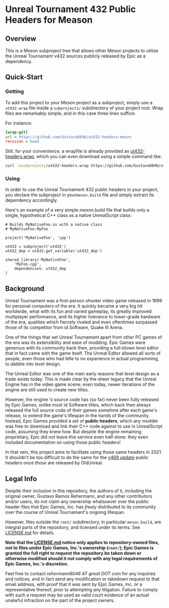 
# Unreal Tournament 432 Public Headers for Meason


## Overview

This is a Meson subproject tree that allows other Meson
projects to utilize the Unreal Tournament v432 sources
publicly released by Epic as a dependency.

## Quick-Start

### Getting

To add this project to your Meson project as a subproject,
simply use a `ut432.wrap` file inside a `subprojects/`
subdirectory of your project root. Wrap files are
remarkably simple, and in this case three lines suffice.

For instance:

```ini
[wrap-git]
url = https://github.com/Gustavo6046/ut432-headers-meson
revision = head
```

Still, for your convenience, a wrapfile is already provided
as [ut432-headers.wrap][1], which you can even download using
a simple command like:

```sh
curl -osubprojects/ut432-headers.wrap https://github.com/Gustavo6046/ut432-headers-meson/raw/master/ut432-headers.wrap
```

[1]: ut432-headers.wrap

### Using

In order to use the Unreal Tournament 432 public headers in
your project, you declare the subproject in your`meson.build`
file and simply extract its dependency accordingly.

Here's an example of a very simple meson.build file that builds
only a single, hypothetical C++ class as a native UnrealScript
class:

```meson  
# Builds MyNativeFoo.so with a native class
# MyNativeFoo.MyFoo

project('MyNativeFoo', 'cpp')

ut432 = subproject('ut432')
ut432_dep = ut432.get_variable('ut432_dep')

shared_library('MyNativeFoo',
    'MyFoo.cpp',
    dependencies: ut432_dep
)
```

## Background

Unreal Tournament was a first-person shooter video game released
in 1999 for personal computers of the era. It quickly became a very big
hit worldwide, what with its fun and varied gameplay, its greatly improved
multiplayer performance, and its higher tolerance to lower-grade hardware
of the era, qualities which fiercely rivaled and even oftentimes surpassed
those of its competitor from id Software, Quake III Arena.

One of the things that set Unreal Tournament apart from other PC games
of the era was its extensibility and ease of modding. Epic Games were generous
with its community back then, providing a full-blown level editor that in fact
came with the game itself. The Unreal Editor allowed all sorts of people, even
those who had little to no experience in actual programming, to dabble into
level design.

The Unreal  Editor was one of the main early reasons that level design as a
trade exists today. This is made clear by the sheer legacy that the Unreal
Engine has in the video game scene; even today, newer iterations of the engine
are still used to create new titles.

However, the engine 's source code has (so far) never been fully released by
Epic Games, unlike most id Software titles, which back then always released the
full source code of their games sometime after each game's release, to extend
the game's lifespan in the hands of the community. Instead, Epic Games
provided a set of **public headers**, which any modder was free to download and
link their C++ code against to use in UnrealScript code, assuming they knew how.
But despite the engine remaining proprietary, Epic did not leave this service
even half-done: they even included documentation on using those public headers!

In that vein, this project aims to facilitate using those same headers in 2021.
It shouldn't be too difficult to do the same for the [v469 update][2] public
headers once _those_ are released by OldUnreal.

[2]: https://github.com/OldUnreal/UnrealTournamentPatches

## Legal Info

Despite their inclusion in this repository, the authors of it, including the
original owner, Gustavo Ramos Rehermann, and any other contributors and/or
users, do not claim any ownership whatsoever over the public header files that
Epic Games, Inc. has *freely* distributed to its community over the course of
Unreal Tournament's ongoing lifespan.

However, files outside the `root/` subdirectory, in particular `meson.build`,
are integral parts of the repository, and licensed under its
terms. See [LICENSE.md][2] for details.

**Note that the [LICENSE.md][2] notice only applies to repository-owned
files, not to files under Epic Games, Inc.'s ownership (`root/`); Epic Games
is granted the full right to request the repository be taken down or otherwise
modified should it not comply with any legal requirements of Epic Games, Inc.'s
discretion.**

Feel free to contact *rehermann6046 AT gmail DOT com* for any inquiries and
notices, and in fact send any modification or takedown request to that email
address, with proof that it was sent by Epic Games, Inc. or a representative
thereof, prior to attempting any litigation. Failure to comply with such a
request may be used as valid court evidence of an actual unalwful infraction
on the part of the project owners.
